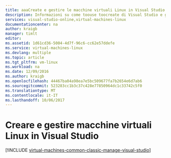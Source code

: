 ```yaml
---
title: aaaCreate e gestire le macchine virtuali Linux in Visual Studio | Documenti Microsoft
description: Informazioni su come toouse toocreate di Visual Studio e gestire macchine virtuali di Azure che esegue Linux
services: visual-studio-online,virtual-machines-linux
documentationcenter: na
author: kraigb
manager: timlt
editor: 
ms.assetid: 1d61cd36-5004-4d7f-96c6-cc62e57ddefe
ms.service: virtual-machines-linux
ms.devlang: multiple
ms.topic: article
ms.tgt_pltfrm: vm-linux
ms.workload: na
ms.date: 12/09/2016
ms.author: kraigb
ms.openlocfilehash: 44467ba04a98ea7e5bc509677fa7b2654e6d7ab6
ms.sourcegitcommit: 523283cc1b3c37c428e77850964dc1c33742c5f0
ms.translationtype: MT
ms.contentlocale: it-IT
ms.lasthandoff: 10/06/2017
---
```

# <a name="create-and-manage-linux-virtual-machines-in-visual-studio"></a>Creare e gestire macchine virtuali Linux in Visual Studio
[!INCLUDE [virtual-machines-common-classic-manage-visual-studio](../../../../includes/virtual-machines-common-classic-manage-visual-studio.md)]

